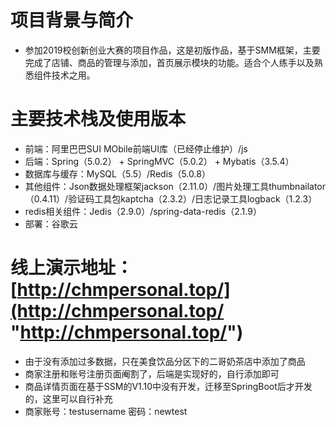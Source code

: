 # 项目背景与简介
- 参加2019校创新创业大赛的项目作品，这是初版作品，基于SMM框架，主要完成了店铺、商品的管理与添加，首页展示模块的功能。适合个人练手以及熟悉组件技术之用。

# 主要技术栈及使用版本
- 前端：阿里巴巴SUI MObile前端UI库（已经停止维护）/js
- 后端：Spring（5.0.2） + SpringMVC（5.0.2） + Mybatis（3.5.4）
- 数据库与缓存：MySQL（5.5）/Redis（5.0.8）
- 其他组件：Json数据处理框架jackson（2.11.0）/图片处理工具thumbnailator（0.4.11）/验证码工具包kaptcha（2.3.2）/日志记录工具logback（1.2.3）
- redis相关组件：Jedis（2.9.0）/spring-data-redis（2.1.9）
- 部署：谷歌云

# 线上演示地址：[http://chmpersonal.top/](http://chmpersonal.top/ "http://chmpersonal.top/")
- 由于没有添加过多数据，只在美食饮品分区下的二哥奶茶店中添加了商品
- 商家注册和账号注册页面阉割了，后端是实现好的，自行添加即可
- 商品详情页面在基于SSM的V1.10中没有开发，迁移至SpringBoot后才开发的，这里可以自行补充
- 商家账号：testusername   密码：newtest
